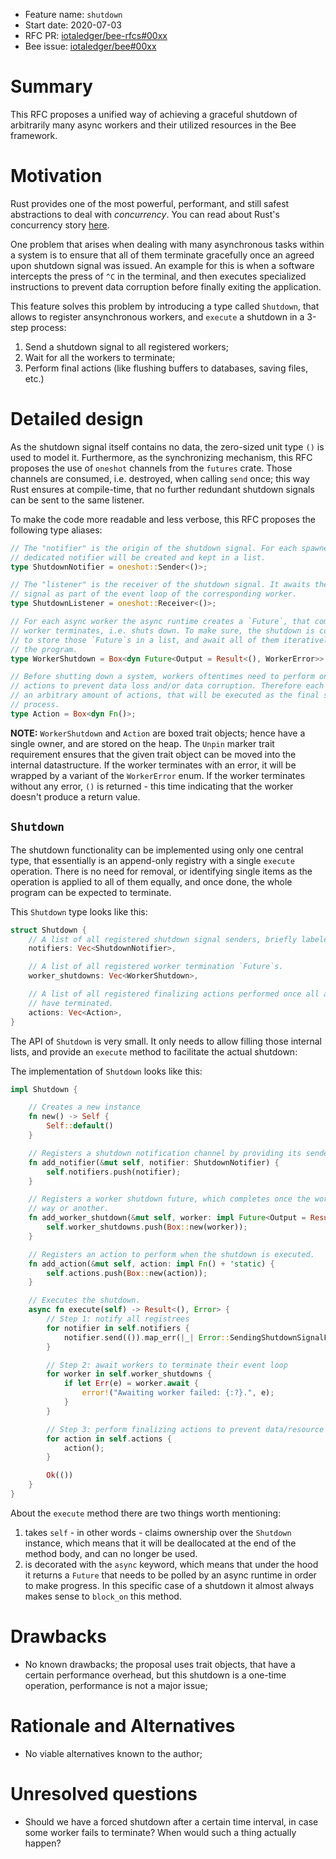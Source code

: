 + Feature name: `shutdown`
+ Start date: 2020-07-03
+ RFC PR: [iotaledger/bee-rfcs#00xx](https://github.com/iotaledger/bee-rfcs/pull/00xx)
+ Bee issue: [iotaledger/bee#00xx](https://github.com/iotaledger/bee/issues/00xx)

# Summary

This RFC proposes a unified way of achieving a graceful shutdown of arbitrarily many async workers and their utilized resources in the Bee framework.

# Motivation

Rust provides one of the most powerful, performant, and still safest abstractions to deal with *concurrency*. You can read about Rust's concurrency story [here](https://doc.rust-lang.org/book/ch16-00-concurrency.html).

One problem that arises when dealing with many asynchronous tasks within a system is to ensure that all of them terminate gracefully once an agreed upon shutdown signal was issued. An example for this is when a software intercepts the press of `^C` in the terminal, and then executes specialized instructions to prevent data corruption before finally exiting the application.

This feature solves this problem by introducing a type called `Shutdown`, that allows to register ansynchronous workers, and `execute` a shutdown in a 3-step process:

1. Send a shutdown signal to all registered workers;
2. Wait for all the workers to terminate;
3. Perform final actions (like flushing buffers to databases, saving files, etc.)

# Detailed design

As the shutdown signal itself contains no data, the zero-sized unit type `()` is used to model it. Furthermore, as the synchronizing mechanism, this RFC proposes the use of `oneshot` channels from the `futures` crate. Those channels are consumed, i.e. destroyed, when calling `send` once; this way Rust ensures at compile-time, that no further redundant shutdown signals can be sent to the same listener.

To make the code more readable and less verbose, this RFC proposes the following type aliases:

```rust
// The "notifier" is the origin of the shutdown signal. For each spawned worker a
// dedicated notifier will be created and kept in a list.
type ShutdownNotifier = oneshot::Sender<()>;

// The "listener" is the receiver of the shutdown signal. It awaits the shutdown
// signal as part of the event loop of the corresponding worker.
type ShutdownListener = oneshot::Receiver<()>;

// For each async worker the async runtime creates a `Future`, that completes when the
// worker terminates, i.e. shuts down. To make sure, the shutdown is complete, one has
// to store those `Future`s in a list, and await all of them iteratively before exiting
// the program.
type WorkerShutdown = Box<dyn Future<Output = Result<(), WorkerError>> + Unpin>;

// Before shutting down a system, workers oftentimes need to perform one or more final
// actions to prevent data loss and/or data corruption. Therefore each worker can register
// an arbitrary amount of actions, that will be executed as the final step of the shutdown
// process.
type Action = Box<dyn Fn()>;
```

**NOTE:** `WorkerShutdown` and `Action` are boxed trait objects; hence have a single owner, and are stored on the heap. The `Unpin` marker trait requirement ensures that the given trait object can be moved into the internal datastructure. If the worker terminates with an error, it will be wrapped by a variant of the `WorkerError` enum. If the worker terminates without any error, `()` is returned - this time indicating that the worker doesn't produce a return value.

## `Shutdown`

The shutdown functionality can be implemented using only one central type, that essentially is an append-only registry with a single `execute` operation. There is no need for removal, or identifying single items as the operation is applied to all of them equally, and once done, the whole program can be expected to terminate.

This `Shutdown` type looks like this:

```rust
struct Shutdown {
    // A list of all registered shutdown signal senders, briefly labeled as "notifiers".
    notifiers: Vec<ShutdownNotifier>,

    // A list of all registered worker termination `Future`s.
    worker_shutdowns: Vec<WorkerShutdown>,

    // A list of all registered finalizing actions performed once all async workers
    // have terminated.
    actions: Vec<Action>,
}
```

The API of `Shutdown` is very small. It only needs to allow filling those internal lists, and provide an `execute` method to facilitate the actual shutdown:

The implementation of `Shutdown` looks like this:
```rust
impl Shutdown {

    // Creates a new instance
    fn new() -> Self {
        Self::default()
    }

    // Registers a shutdown notification channel by providing its sender half.
    fn add_notifier(&mut self, notifier: ShutdownNotifier) {
        self.notifiers.push(notifier);
    }

    // Registers a worker shutdown future, which completes once the worker terminates in one
    // way or another.
    fn add_worker_shutdown(&mut self, worker: impl Future<Output = Result<(), WorkerError>> + Unpin + 'static) {
        self.worker_shutdowns.push(Box::new(worker));
    }

    // Registers an action to perform when the shutdown is executed.
    fn add_action(&mut self, action: impl Fn() + 'static) {
        self.actions.push(Box::new(action));
    }

    // Executes the shutdown.
    async fn execute(self) -> Result<(), Error> {
        // Step 1: notify all registrees
        for notifier in self.notifiers {
            notifier.send(()).map_err(|_| Error::SendingShutdownSignalFailed)?
        }

        // Step 2: await workers to terminate their event loop
        for worker in self.worker_shutdowns {
            if let Err(e) = worker.await {
                error!("Awaiting worker failed: {:?}.", e);
            }
        }

        // Step 3: perform finalizing actions to prevent data/resource corruption
        for action in self.actions {
            action();
        }

        Ok(())
    }
}
```

About the `execute` method there are two things worth mentioning:

1. takes `self` - in other words - claims ownership over the `Shutdown` instance, which means that it will be deallocated at the end of the method body, and can no longer be used.
2. is decorated with the `async` keyword, which means that under the hood it returns a `Future` that needs to be polled by an async runtime in order to make progress. In this specific case of a shutdown it almost always makes sense to `block_on` this method.


# Drawbacks
* No known drawbacks; the proposal uses trait objects, that have a certain performance overhead, but this shutdown is a one-time operation, performance is not a major issue;

# Rationale and Alternatives
* No viable alternatives known to the author;

# Unresolved questions
* Should we have a forced shutdown after a certain time interval, in case some worker fails to terminate? When would such a thing actually happen?
